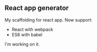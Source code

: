 ## React app generator

My scaffolding for react app. Now support:

- React with webpack
- ES6 with babel

I'm working on it.